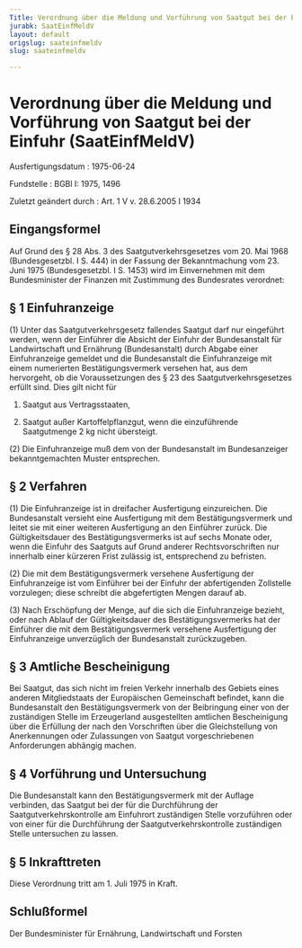 ```yaml
---
Title: Verordnung über die Meldung und Vorführung von Saatgut bei der Einfuhr
jurabk: SaatEinfMeldV
layout: default
origslug: saateinfmeldv
slug: saateinfmeldv

---
```


# Verordnung über die Meldung und Vorführung von Saatgut bei der Einfuhr (SaatEinfMeldV)

Ausfertigungsdatum
:   1975-06-24

Fundstelle
:   BGBl I: 1975, 1496

Zuletzt geändert durch
:   Art. 1 V v. 28.6.2005 I 1934


## Eingangsformel

Auf Grund des § 28 Abs. 3 des Saatgutverkehrsgesetzes vom 20. Mai 1968 (Bundesgesetzbl. I S. 444) in der Fassung der Bekanntmachung vom 23. Juni 1975 (Bundesgesetzbl. I S. 1453) wird im Einvernehmen mit dem Bundesminister der Finanzen mit Zustimmung des Bundesrates verordnet:


## § 1 Einfuhranzeige

(1) Unter das Saatgutverkehrsgesetz fallendes Saatgut darf nur eingeführt werden, wenn der Einführer die Absicht der Einfuhr der Bundesanstalt für Landwirtschaft und Ernährung (Bundesanstalt) durch Abgabe einer Einfuhranzeige gemeldet und die Bundesanstalt die Einfuhranzeige mit einem numerierten Bestätigungsvermerk versehen hat, aus dem hervorgeht, ob die Voraussetzungen des § 23 des Saatgutverkehrsgesetzes erfüllt sind. Dies gilt nicht für

1.  Saatgut aus Vertragsstaaten,


2.  Saatgut außer Kartoffelpflanzgut, wenn die einzuführende Saatgutmenge 2 kg nicht übersteigt.




(2) Die Einfuhranzeige muß dem von der Bundesanstalt im Bundesanzeiger bekanntgemachten Muster entsprechen.


## § 2 Verfahren

(1) Die Einfuhranzeige ist in dreifacher Ausfertigung einzureichen. Die Bundesanstalt versieht eine Ausfertigung mit dem Bestätigungsvermerk und leitet sie mit einer weiteren Ausfertigung an den Einführer zurück. Die Gültigkeitsdauer des Bestätigungsvermerks ist auf sechs Monate oder, wenn die Einfuhr des Saatguts auf Grund anderer Rechtsvorschriften nur innerhalb einer kürzeren Frist zulässig ist, entsprechend zu befristen.

(2) Die mit dem Bestätigungsvermerk versehene Ausfertigung der Einfuhranzeige ist vom Einführer bei der Einfuhr der abfertigenden Zollstelle vorzulegen; diese schreibt die abgefertigten Mengen darauf ab.

(3) Nach Erschöpfung der Menge, auf die sich die Einfuhranzeige bezieht, oder nach Ablauf der Gültigkeitsdauer des Bestätigungsvermerks hat der Einführer die mit dem Bestätigungsvermerk versehene Ausfertigung der Einfuhranzeige unverzüglich der Bundesanstalt zurückzugeben.


## § 3 Amtliche Bescheinigung

Bei Saatgut, das sich nicht im freien Verkehr innerhalb des Gebiets eines anderen Mitgliedstaats der Europäischen Gemeinschaft befindet, kann die Bundesanstalt den Bestätigungsvermerk von der Beibringung einer von der zuständigen Stelle im Erzeugerland ausgestellten amtlichen Bescheinigung über die Erfüllung der nach den Vorschriften über die Gleichstellung von Anerkennungen oder Zulassungen von Saatgut vorgeschriebenen Anforderungen abhängig machen.


## § 4 Vorführung und Untersuchung

Die Bundesanstalt kann den Bestätigungsvermerk mit der Auflage verbinden, das Saatgut bei der für die Durchführung der Saatgutverkehrskontrolle am Einfuhrort zuständigen Stelle vorzuführen oder von einer für die Durchführung der Saatgutverkehrskontrolle zuständigen Stelle untersuchen zu lassen.


## § 5 Inkrafttreten

Diese Verordnung tritt am 1. Juli 1975 in Kraft.


## Schlußformel

Der Bundesminister für Ernährung, Landwirtschaft und Forsten

